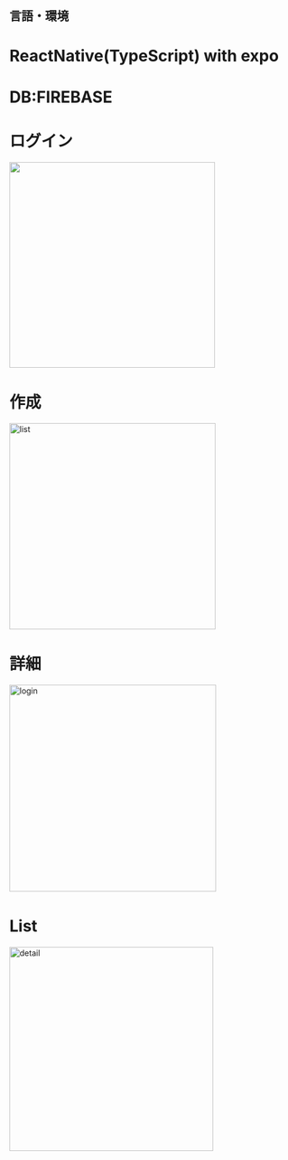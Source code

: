 ## 言語・環境
# ReactNative(TypeScript)  with expo
# DB:FIREBASE  

# ログイン
<img width="364" alt="" src="https://user-images.githubusercontent.com/30548580/66413285-0d111b00-ea32-11e9-8886-ead6990c99cd.png">

# 作成
<img width="365" alt="list" src="https://user-images.githubusercontent.com/30548580/66413282-0d111b00-ea32-11e9-92a5-aabdd668db8b.png">

# 詳細
<img width="366" alt="login" src="https://user-images.githubusercontent.com/30548580/66413281-0c788480-ea32-11e9-9329-2829eb2ceb7e.png">

# List　
<img width="361" alt="detail" src="https://user-images.githubusercontent.com/30548580/66413284-0d111b00-ea32-11e9-8e89-9ab129c7ecb3.png">
